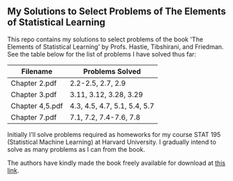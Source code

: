 ## My Solutions to Select Problems of The Elements of Statistical Learning
This repo contains my solutions to select problems of the book 'The Elements of Statistical Learning' by Profs. Hastie, Tibshirani, and Friedman. See the table below for the list of problems I have solved thus far:

|Filename       |Problems Solved            |
|---------------|---------------------------|
|Chapter 2.pdf  |2.2-2.5, 2.7, 2.9          |
|Chapter 3.pdf  |3.11, 3.12, 3.28, 3.29          |
|Chapter 4,5.pdf  |4.3, 4.5, 4.7, 5.1, 5.4, 5.7     |
|Chapter 7.pdf  |7.1, 7.2, 7.4-7.6, 7.8     |

Initially I'll solve problems required as homeworks for my course STAT 195 (Statistical Machine Learning) at Harvard University. I gradually intend to solve as many problems as I can from the book.

The authors have kindly made the book freely available for download at [this link](https://web.stanford.edu/~hastie/Papers/ESLII.pdf).


